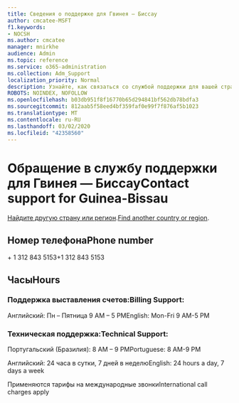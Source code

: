 ```yaml
---
title: Сведения о поддержке для Гвинея — Биссау
author: cmcatee-MSFT
f1.keywords:
- NOCSH
ms.author: cmcatee
manager: mnirkhe
audience: Admin
ms.topic: reference
ms.service: o365-administration
ms.collection: Adm_Support
localization_priority: Normal
description: Узнайте, как связаться со службой поддержки для вашей страны или региона.
ROBOTS: NOINDEX, NOFOLLOW
ms.openlocfilehash: b03db951f8f16770b65d294841bf562db78bdfa3
ms.sourcegitcommit: 812aab5f58eed4bf359faf0e99f7f876af5b1023
ms.translationtype: MT
ms.contentlocale: ru-RU
ms.lasthandoff: 03/02/2020
ms.locfileid: "42358560"
---
```

# <a name="contact-support-for-guinea-bissau"></a><span data-ttu-id="59b80-103">Обращение в службу поддержки для Гвинея — Биссау</span><span class="sxs-lookup"><span data-stu-id="59b80-103">Contact support for Guinea-Bissau</span></span>

<span data-ttu-id="59b80-104">[Найдите другую страну или регион](../contact-support-for-business-products.md).</span><span class="sxs-lookup"><span data-stu-id="59b80-104">[Find another country or region](../contact-support-for-business-products.md).</span></span>

## <a name="phone-number"></a><span data-ttu-id="59b80-105">Номер телефона</span><span class="sxs-lookup"><span data-stu-id="59b80-105">Phone number</span></span>
<span data-ttu-id="59b80-106">+ 1 312 843 5153</span><span class="sxs-lookup"><span data-stu-id="59b80-106">+1 312 843 5153</span></span>

## <a name="hours"></a><span data-ttu-id="59b80-107">Часы</span><span class="sxs-lookup"><span data-stu-id="59b80-107">Hours</span></span>
### <a name="billing-support"></a><span data-ttu-id="59b80-108">Поддержка выставления счетов:</span><span class="sxs-lookup"><span data-stu-id="59b80-108">Billing Support:</span></span>

<span data-ttu-id="59b80-109">Английский: Пн – Пятница 9 AM – 5 PM</span><span class="sxs-lookup"><span data-stu-id="59b80-109">English: Mon-Fri 9 AM-5 PM</span></span>

### <a name="technical-support"></a><span data-ttu-id="59b80-110">Техническая поддержка:</span><span class="sxs-lookup"><span data-stu-id="59b80-110">Technical Support:</span></span>

<span data-ttu-id="59b80-111">Португальский (Бразилия): 8 AM – 9 PM</span><span class="sxs-lookup"><span data-stu-id="59b80-111">Portuguese: 8 AM-9 PM</span></span>

<span data-ttu-id="59b80-112">Английский: 24 часа в сутки, 7 дней в неделю</span><span class="sxs-lookup"><span data-stu-id="59b80-112">English: 24 hours a day, 7 days a week</span></span>

<span data-ttu-id="59b80-113">Применяются тарифы на международные звонки</span><span class="sxs-lookup"><span data-stu-id="59b80-113">International call charges apply</span></span>
